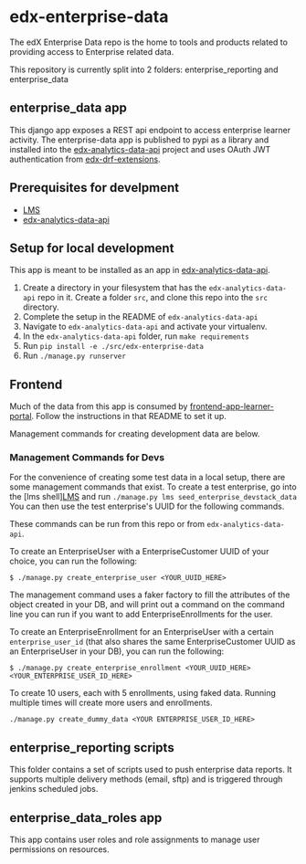 # edx-enterprise-data
The edX Enterprise Data repo is the home to tools and products related to providing access to Enterprise related data.

This repository is currently split into 2 folders: enterprise_reporting and enterprise_data

## enterprise_data app
This django app exposes a REST api endpoint to access enterprise learner activity. The enterprise-data app is published
to pypi as a library and installed into the [edx-analytics-data-api](https://github.com/edx/edx-analytics-data-api/) project
and uses OAuth JWT authentication from [edx-drf-extensions](https://github.com/edx/edx-drf-extensions/blob/4569b9bf7e54a917d4acdd545b10c058c960dd1a/edx_rest_framework_extensions/auth/jwt/authentication.py#L17).

## Prerequisites for develpment
* [LMS](https://github.com/edx/devstack)
* [edx-analytics-data-api](https://github.com/edx/edx-analytics-data-api/)

## Setup for local development
This app is meant to be installed as an app in [edx-analytics-data-api](https://github.com/edx/edx-analytics-data-api/).
1. Create a directory in your filesystem that has the `edx-analytics-data-api` repo in it. Create a folder `src`, and clone this repo into the `src` directory.
1. Complete the setup in the README of `edx-analytics-data-api`
1. Navigate to `edx-analytics-data-api` and activate your virtualenv.
1. In the `edx-analytics-data-api` folder, run `make requirements`
1. Run `pip install -e ./src/edx-enterprise-data`
1. Run `./manage.py runserver`

## Frontend
Much of the data from this app is consumed by [frontend-app-learner-portal](https://github.com/edx/frontend-app-admin-portal/).
Follow the instructions in that README to set it up.

Management commands for creating development data are below.

### Management Commands for Devs

For the convenience of creating some test data in a local setup, there are some management commands that exist.
To create a test enterprise, go into the [lms shell][LMS](https://github.com/edx/devstack) and run `./manage.py lms seed_enterprise_devstack_data`
You can then use the test enterprise's UUID for the following commands.

These commands can be run from this repo or from `edx-analytics-data-api`.

To create an EnterpriseUser with a EnterpriseCustomer UUID of your choice, you can run the following:

```
$ ./manage.py create_enterprise_user <YOUR_UUID_HERE>
```

The management command uses a faker factory to fill the attributes of the object created in your DB, and will print out a command on the command line you can run if you want to add EnterpriseEnrollments for the user.

To create an EnterpriseEnrollment for an EnterpriseUser with a certain `enterprise_user_id` (that also shares the same EnterpriseCustomer UUID as an EnterpriseUser in your DB), you can run the following:

```
$ ./manage.py create_enterprise_enrollment <YOUR_UUID_HERE> <YOUR_ENTERPRISE_USER_ID_HERE>
```

To create 10 users, each with 5 enrollments, using faked data. Running multiple times will create more users and enrollments.
```
./manage.py create_dummy_data <YOUR ENTERPRISE_USER_ID_HERE>
```

## enterprise_reporting scripts
This folder contains a set of scripts used to push enterprise data reports.
It supports multiple delivery methods (email, sftp) and is triggered through jenkins scheduled jobs.


## enterprise_data_roles app
This app contains user roles and role assignments to manage user permissions on resources.
